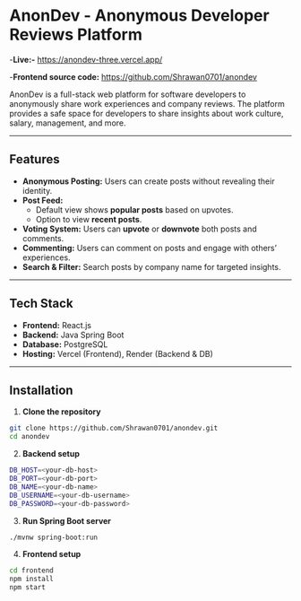 # AnonDev - Anonymous Developer Reviews Platform

-**Live:-** https://anondev-three.vercel.app/

-**Frontend source code:** https://github.com/Shrawan0701/anondev

AnonDev is a full-stack web platform for software developers to anonymously share work experiences and company reviews. The platform provides a safe space for developers to share insights about work culture, salary, management, and more.  

---

## Features

- **Anonymous Posting:** Users can create posts without revealing their identity.
- **Post Feed:**  
  - Default view shows **popular posts** based on upvotes.  
  - Option to view **recent posts**.
- **Voting System:** Users can **upvote** or **downvote** both posts and comments.
- **Commenting:** Users can comment on posts and engage with others’ experiences.
- **Search & Filter:** Search posts by company name for targeted insights.


---

## Tech Stack

- **Frontend:** React.js  
- **Backend:** Java Spring Boot  
- **Database:** PostgreSQL  
- **Hosting:** Vercel (Frontend), Render (Backend & DB)  

---

## Installation

1. **Clone the repository**
```bash
git clone https://github.com/Shrawan0701/anondev.git
cd anondev
```
2. **Backend setup**
```bash
DB_HOST=<your-db-host>
DB_PORT=<your-db-port>
DB_NAME=<your-db-name>
DB_USERNAME=<your-db-username>
DB_PASSWORD=<your-db-password>
```
3. **Run Spring Boot server**
```bash
./mvnw spring-boot:run
```
4. **Frontend setup**
```bash
cd frontend
npm install
npm start
```


